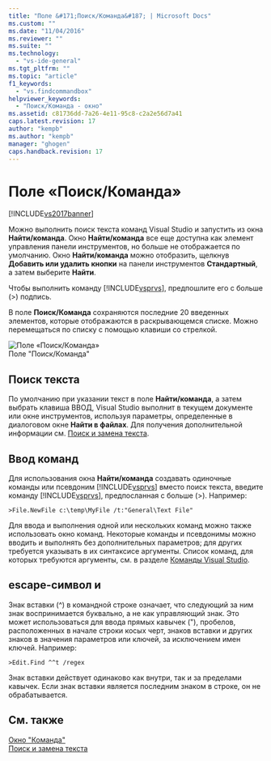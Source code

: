 ```yaml
---
title: "Поле &#171;Поиск/Команда&#187; | Microsoft Docs"
ms.custom: ""
ms.date: "11/04/2016"
ms.reviewer: ""
ms.suite: ""
ms.technology: 
  - "vs-ide-general"
ms.tgt_pltfrm: ""
ms.topic: "article"
f1_keywords: 
  - "vs.findcommandbox"
helpviewer_keywords: 
  - "Поиск/Команда - окно"
ms.assetid: c81736dd-7a26-4e11-95c8-c2a2e56d7a41
caps.latest.revision: 17
author: "kempb"
ms.author: "kempb"
manager: "ghogen"
caps.handback.revision: 17
---
```

# Поле &#171;Поиск/Команда&#187;
[!INCLUDE[vs2017banner](../code-quality/includes/vs2017banner.md)]

Можно выполнить поиск текста команд Visual Studio и запустить из окна **Найти\/команда**.  Окно **Найти\/команда** все еще доступна как элемент управления панели инструментов, но больше не отображается по умолчанию.  Окно **Найти\/команда** можно отобразить, щелкнув **Добавить или удалить кнопки** на панели инструментов **Стандартный**, а затем выберите **Найти**.  
  
 Чтобы выполнить команду [!INCLUDE[vsprvs](../code-quality/includes/vsprvs_md.md)], предпошлите его с больше \(\>\) подпись.  
  
 В поле **Поиск\/Команда** сохраняются последние 20 введенных элементов, которые отображаются в раскрывающемся списке.  Можно перемещаться по списку с помощью клавиши со стрелкой.  
  
 ![Поле «Поиск&#47;Команда»](~/docs/ide/media/findcommandbox.png "FindCommandBox")  
Поле "Поиск\/Команда"  
  
## Поиск текста  
 По умолчанию при указании текст в поле **Найти\/команда**, а затем выбрать клавиша ВВОД, Visual Studio выполнит в текущем документе или окне инструментов, используя параметры, определенные в диалоговом окне **Найти в файлах**.  Для получения дополнительной информации см. [Поиск и замена текста](../ide/finding-and-replacing-text.md).  
  
## Ввод команд  
 Для использования окна **Найти\/команда** создавать одиночные команды или псевдоним [!INCLUDE[vsprvs](../code-quality/includes/vsprvs_md.md)] вместо поиск текста, введите команду [!INCLUDE[vsprvs](../code-quality/includes/vsprvs_md.md)], предпосланная с больше \(\>\).  Например:  
  
```  
>File.NewFile c:\temp\MyFile /t:"General\Text File"  
```  
  
 Для ввода и выполнения одной или нескольких команд можно также использовать окно команд.  Некоторые команды и псевдонимы можно вводить и выполнять без дополнительных параметров; для других требуется указывать в их синтаксисе аргументы.  Список команд, для которых требуются аргументы, см. в разделе [Команды Visual Studio](../ide/reference/visual-studio-commands.md).  
  
## escape\-символ и  
 Знак вставки \(^\) в командной строке означает, что следующий за ним знак воспринимается буквально, а не как управляющий знак.  Это может использоваться для ввода прямых кавычек \("\), пробелов, расположенных в начале строки косых черт, знаков вставки и других знаков в значения параметров или ключей, за исключением имен ключей.  Например:  
  
```  
>Edit.Find ^^t /regex  
```  
  
 Знак вставки действует одинаково как внутри, так и за пределами кавычек.  Если знак вставки является последним знаком в строке, он не обрабатывается.  
  
## См. также  
 [Окно "Команда"](../ide/reference/command-window.md)   
 [Поиск и замена текста](../ide/finding-and-replacing-text.md)